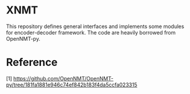 # XNMT

This repository defines general interfaces and implements some modules for encoder-decoder framework.
The code are heavily borrowed from OpenNMT-py.


# Reference

[1] https://github.com/OpenNMT/OpenNMT-py/tree/181fa1881e946c74ef842b183f4da5ccfa023315

